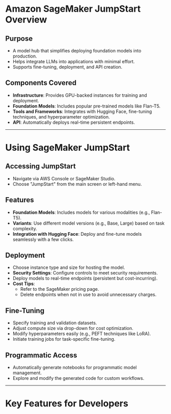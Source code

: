 # Amazon SageMaker JumpStart Overview

## Purpose
- A model hub that simplifies deploying foundation models into production.
- Helps integrate LLMs into applications with minimal effort.
- Supports fine-tuning, deployment, and API creation.

## Components Covered
- **Infrastructure**: Provides GPU-backed instances for training and deployment.
- **Foundation Models**: Includes popular pre-trained models like Flan-T5.
- **Tools and Frameworks**: Integrates with Hugging Face, fine-tuning techniques, and hyperparameter optimization.
- **API**: Automatically deploys real-time persistent endpoints.

---

# Using SageMaker JumpStart

## Accessing JumpStart
- Navigate via AWS Console or SageMaker Studio.
- Choose "JumpStart" from the main screen or left-hand menu.

## Features
- **Foundation Models**: Includes models for various modalities (e.g., Flan-T5).
- **Variants**: Use different model versions (e.g., Base, Large) based on task complexity.
- **Integration with Hugging Face**: Deploy and fine-tune models seamlessly with a few clicks.

## Deployment
- Choose instance type and size for hosting the model.
- **Security Settings**: Configure controls to meet security requirements.
- Deploy models to real-time endpoints (persistent but cost-incurring).
- **Cost Tips**:
  - Refer to the SageMaker pricing page.
  - Delete endpoints when not in use to avoid unnecessary charges.

## Fine-Tuning
- Specify training and validation datasets.
- Adjust compute size via drop-down for cost optimization.
- Modify hyperparameters easily (e.g., PEFT techniques like LoRA).
- Initiate training jobs for task-specific fine-tuning.

## Programmatic Access
- Automatically generate notebooks for programmatic model management.
- Explore and modify the generated code for custom workflows.

---

# Key Features for Developers